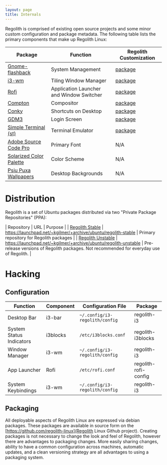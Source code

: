 ```yaml
---
layout: page
title: Internals
---
```


Regolith is comprised of existing open source projects and some minor custom configuration and package metadata. The following table lists the primary components that make up Regolith Linux:

| Package | Function | Regolith Customization |
|---------|----------|------------------------|
|[Gnome-flashback](https://wiki.gnome.org/Projects/GnomeFlashback)|System Management|[package](https://github.com/regolith-linux/regolith-gnome-flashback)|
|[i3-wm](https://i3wm.org/)|Tiling Window Manager|[package](https://github.com/regolith-linux/regolith-i3)|
|[Rofi](https://github.com/davatorium/rofi)|Application Launcher and Window Switcher|[package](https://github.com/regolith-linux/regolith-rofi-config)|
|[Compton](https://github.com/chjj/compton)|Compositor|[package](https://github.com/regolith-linux/regolith-compton-config)|
|[Conky](https://github.com/brndnmtthws/conky)|Shortcuts on Desktop|[package](https://github.com/regolith-linux/regolith-conky-config)|
|[GDM3](https://wiki.debian.org/GDM)|Login Screen|[package](https://github.com/regolith-linux/regolith-gdm3-theme)|
|[Simple Terminal (st)](https://st.suckless.org/)|Terminal Emulator|[package](https://github.com/regolith-linux/regolith-st)|
|[Adobe Source Code Pro](https://github.com/adobe-fonts/source-code-pro)|Primary Font|N/A|
|[Solarized Color Palette](https://ethanschoonover.com/solarized/)|Color Scheme|N/A|
|[Psiu Puxa Wallpapers](http://wallpaper-site.webflow.io/)|Desktop Backgrounds|N/A|

# Distribution

Regolith is a set of Ubuntu packages distributed via two "Private Package Repositories" (PPA):

| Repository | URL | Purpose |
| [Regolith Stable](https://launchpad.net/~kgilmer/+archive/ubuntu/regolith-stable) | https://launchpad.net/~kgilmer/+archive/ubuntu/regolith-stable | Primary repository for Regolith packages |
| [Regolith Unstable](https://launchpad.net/~kgilmer/+archive/ubuntu/regolith-unstable) | https://launchpad.net/~kgilmer/+archive/ubuntu/regolith-unstable | Pre-release versions of Regolith packages. Not recommended for everyday use of Regolith. |

# Hacking

## Configuration

| Function | Component | Configuration File | Package |
|----------|-----------|--------------------|---------|
|Desktop Bar|i3-bar|`~/.config/i3-regolith/config`|regolith-i3|
|System Status Indicators|i3blocks|`/etc/i3blocks.conf`|regolith-i3blocks|
|Window Manager|i3-wm|`~/.config/i3-regolith/config`|regolith-i3|
|App Launcher|Rofi|`/etc/rofi.conf`|regolith-rofi-config|
|System Keybindings|i3-wm|`~/.config/i3-regolith/config`|regolith-i3|

## Packaging

All deployable aspects of Regolith Linux are expressed via debian packages.  These packages are available in source form on the [https://github.com/regolith-linux](Regolith Linux Github project).  Creating packages is not necessary to change the look and feel of Regolith, however there are advantages to packaging changes.  More easily sharing changes, ability to have a common configuration across machines, automatic updates, and a clean versioning strategy are all advantages to using a packaging system.
